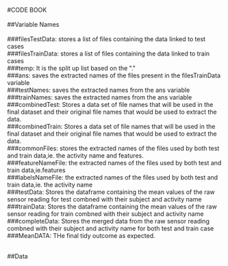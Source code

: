 #CODE BOOK<br /><br />
##Variable Names<br /><br />
###filesTestData: stores a list of files containing the data linked to test cases<br />
###filesTrainData: stores a list of files containing the data linked to train cases<br />
###temp: It is the split up list based on the "."<br />
###ans: saves the extracted names of the files present in the filesTrainData variable<br />
###testNames: saves the extracted names from the ans variable<br />
###trainNames: saves the extracted names from the ans variable<br />
###combinedTest: Stores a data set of file names that will be used in the final dataset and their original file names that would be used to extract the data.<br />
###combinedTrain: Stores a data set of file names that will be used in the final dataset and their original file names that would be used to extract the data.<br />
###commonFiles: stores the extracted names of the files used by both test and train data,ie. the activity name and features.<br />
###featureNameFile: the extracted names of the files used by both test and train data,ie.features<br />
###labelsNameFile: the extracted names of the files used by both test and train data,ie. the activity name<br />
###testData: Stores the dataframe containing the mean values of the raw sensor reading for  test combned with their subject and activity name<br />
###trainData:  Stores the dataframe containing the mean values of the raw sensor reading for train combned with their subject and activity name<br />
###completeData: Stores the merged data from the raw sensor reading combned with their subject and activity name for both test and train case<br />
###MeanDATA: THe final tidy outcome as expected.<br /><br />

##Data


